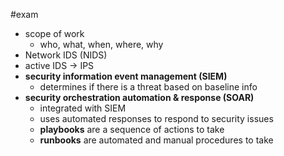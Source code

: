 #exam 
- scope of work
	- who, what, when, where, why
- Network IDS (NIDS)
- active IDS -> IPS
- **security information event management (SIEM)**
	- determines if there is a threat based on baseline info
- **security orchestration automation & response (SOAR)**
	- integrated with SIEM
	- uses automated responses to respond to security issues
	- **playbooks** are a sequence of actions to take
	- **runbooks** are automated and manual procedures to take